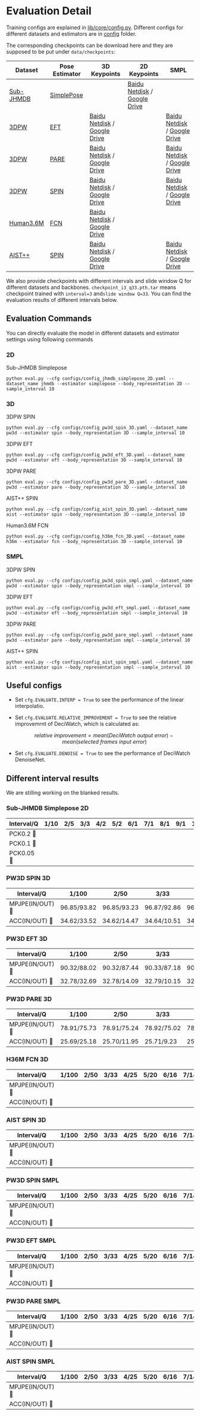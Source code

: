 # Evaluation Detail

Training configs are explained in [lib/core/config.py](../lib/core/config.py). Different configs for different datasets and estimators are in [config](../configs/) folder.

The corresponding checkpoints can be download here and they are supposed to be put under ```data/checkpoints```:

| Dataset | Pose Estimator | 3D Keypoints | 2D Keypoints | SMPL |
|  ----  | ----  | ----  | ----  | ----  |
| [Sub-JHMDB](http://jhmdb.is.tue.mpg.de/)  | [SimplePose](https://openaccess.thecvf.com/content_ECCV_2018/html/Bin_Xiao_Simple_Baselines_for_ECCV_2018_paper.html) |   | [Baidu Netdisk](https://pan.baidu.com/s/1W_9xEyJ9Y7zlBOt5fYpEWQ?pwd=rehu) / [Google Drive](https://drive.google.com/drive/folders/1Wd4MxpxLmqoTMB8AlnnMY4Vb641dp2Tw?usp=sharing) |   |
| [3DPW](https://virtualhumans.mpi-inf.mpg.de/3DPW/)  | [EFT](https://github.com/facebookresearch/eft) | [Baidu Netdisk](https://pan.baidu.com/s/1d5Ib-IgWVPRbjUOf9LFXug?pwd=w3v2) / [Google Drive](https://drive.google.com/drive/folders/17xO_X213hcNEEtJbJlz8qE2aCB3-gncH?usp=sharing) |   |  [Baidu Netdisk](https://pan.baidu.com/s/1SP9EPwd_S0MPiyTfWGLgUg?pwd=8lfn) / [Google Drive](https://drive.google.com/drive/folders/1P_LObi8Tr09lw8149Pqe4Ks2SOK-RvYN?usp=sharing) |
| [3DPW](https://virtualhumans.mpi-inf.mpg.de/3DPW/)  | [PARE](https://pare.is.tue.mpg.de/) | [Baidu Netdisk](https://pan.baidu.com/s/1gePXz93tT74GQbfmSStg4Q?pwd=ug8m) / [Google Drive](https://drive.google.com/drive/folders/19E-5lfPHRUelIc2vgdu-M_CEatdFNul_?usp=sharing) |   | [Baidu Netdisk](https://pan.baidu.com/s/1Leo2O1FHoumk0lMaX9AFhQ?pwd=7504) / [Google Drive](https://drive.google.com/drive/folders/1m7IeojeAN9_WBTCwv8921RgOX1SPn7P4?usp=sharing) |
| [3DPW](https://virtualhumans.mpi-inf.mpg.de/3DPW/)  | [SPIN](https://github.com/nkolot/SPIN) | [Baidu Netdisk](https://pan.baidu.com/s/1Kj70V107nGBH7142onXODQ?pwd=9p4o) / [Google Drive](https://drive.google.com/drive/folders/1lj93zsJj3_InTFGWpyNNZ_R7gRQSZE4P?usp=sharing) |   | [Baidu Netdisk](https://pan.baidu.com/s/1obQaCp6yjdkMQr2FRF3Y2A?pwd=b8ur) / [Google Drive](https://drive.google.com/drive/folders/1j7pYCOvvzBBcpu7G_S5-GOXenSXaDeZl?usp=sharing) |
| [Human3.6M](http://vision.imar.ro/human3.6m/description.php)  | [FCN](https://github.com/una-dinosauria/3d-pose-baseline) | [Baidu Netdisk](https://pan.baidu.com/s/1B_yLjyzNVNlE4fQOHuLTFQ?pwd=gdek) / [Google Drive](https://drive.google.com/drive/folders/1LblRGrXeVnW3jDwgYD9hj-ladhnumCrW?usp=sharing) |   |   |
| [AIST++](https://google.github.io/aistplusplus_dataset/factsfigures.html)  | [SPIN](https://github.com/nkolot/SPIN) | [Baidu Netdisk](https://pan.baidu.com/s/1X2KvDirfq5lIE9yrlbIbqg?pwd=5jpi) / [Google Drive](https://drive.google.com/drive/folders/17JNAyJqHx577oP4fWFUQHQIjIjFUuf6v?usp=sharing) |   | [Baidu Netdisk](https://pan.baidu.com/s/1EwiR3AyMP8tnSYgU1VY1Tg?pwd=7p4f) / [Google Drive](https://drive.google.com/drive/folders/1X8N1XU2IN3DMSEE5u36Ca8nkuKEul5hj?usp=sharing) |

We also provide checkpoints with different intervals and slide window Q for different datasets and backbones. ```checkpoint_i3_q33.pth.tar``` means checkpoint trained with ```interval=3``` and```slide window Q=33```. You can find the evaluation results of different intervals below.

## Evaluation Commands

You can directly evaluate the model in different datasets and estimator settings using following commands

### 2D
Sub-JHMDB Simplepose
```shell script
python eval.py --cfg configs/config_jhmdb_simplepose_2D.yaml --dataset_name jhmdb --estimator simplepose --body_representation 2D --sample_interval 10

```

### 3D
3DPW SPIN
```shell script
python eval.py --cfg configs/config_pw3d_spin_3D.yaml --dataset_name pw3d --estimator spin --body_representation 3D --sample_interval 10

```
3DPW EFT
```shell script
python eval.py --cfg configs/config_pw3d_eft_3D.yaml --dataset_name pw3d --estimator eft --body_representation 3D --sample_interval 10

```
3DPW PARE
```shell script
python eval.py --cfg configs/config_pw3d_pare_3D.yaml --dataset_name pw3d --estimator pare --body_representation 3D --sample_interval 10

```
AIST++ SPIN
```shell script
python eval.py --cfg configs/config_aist_spin_3D.yaml --dataset_name aist --estimator spin --body_representation 3D --sample_interval 10

```
Human3.6M FCN
```shell script
python eval.py --cfg configs/config_h36m_fcn_3D.yaml --dataset_name h36m --estimator fcn --body_representation 3D --sample_interval 10

```

### SMPL
3DPW SPIN
```shell script
python eval.py --cfg configs/config_pw3d_spin_smpl.yaml --dataset_name pw3d --estimator spin --body_representation smpl --sample_interval 10

```
3DPW EFT
```shell script
python eval.py --cfg configs/config_pw3d_eft_smpl.yaml --dataset_name pw3d --estimator eft --body_representation smpl --sample_interval 10

```
3DPW PARE
```shell script
python eval.py --cfg configs/config_pw3d_pare_smpl.yaml --dataset_name pw3d --estimator pare --body_representation smpl --sample_interval 10

```
AIST++ SPIN
```shell script
python eval.py --cfg configs/config_aist_spin_smpl.yaml --dataset_name aist --estimator spin --body_representation smpl --sample_interval 10

```

## Useful configs

- Set ```cfg.EVALUATE.INTERP = True``` to see the performance of the linear interpolatio.

- Set ```cfg.EVALUATE.RELATIVE_IMPROVEMENT = True``` to see the relative improvemrnt of DeciWatch, which is calculated as:

    $$
    relative \ improvement =  mean(DeciWatch \ output \ error) - mean(selected \ frames \ input \ error)
    $$


- Set ```cfg.EVALUATE.DENOISE = True``` to see the performance of DeciWatch DenoiseNet.

## Different interval results

We are stilling working on the blanked results.

### Sub-JHMDB Simplepose 2D

| Interval/Q | 1/10 | 2/5 | 3/3 | 4/2 | 5/2 | 6/1 | 7/1 | 8/1 | 9/1 | 10/1 | 11/1 | 12/1 | 13/1 | 14/1 | 15/1 | 16/1 | 17/1 | 18/1 | 19/1 | 20/1 |
| ---------- | ----- | ---- | ---- | ---- | ---- | ---- | ---- | ---- | ---- | ----- | ---- | ---- | ---- | ---- | ---- | ---- | ---- | ---- | ---- | ---- |
| PCK0.2 :arrow_up_small:    |       |      |      |      |      |      |      |      |      |       |      |      |      |      |      |      |      |      |      |      |
|  PCK0.1 :arrow_up_small:  |       |      |      |      |      |      |      |      |      |       |      |      |      |      |      |      |      |      |      |      |
|  PCK0.05 :arrow_up_small:  |       |      |      |      |      |      |      |      |      |       |      |      |      |      |      |      |      |      |      |      |


### PW3D SPIN 3D

| Interval/Q | 1/100 | 2/50 | 3/33 | 4/25 | 5/20 | 6/16 | 7/14 | 8/12 | 9/11 | 10/10 | 11/9 | 12/8 | 13/7 | 14/7 | 15/6 | 16/6 | 17/5 | 18/5 | 19/5 | 20/5 |
| ---------- | ----- | ---- | ---- | ---- | ---- | ---- | ---- | ---- | ---- | ----- | ---- | ---- | ---- | ---- | ---- | ---- | ---- | ---- | ---- | ---- |
| MPJPE(IN/OUT) :arrow_down_small:    |   96.85/93.82    |   96.85/93.23   |  96.87/92.86    |  96.87/92.94    |  96.89/92.20    |   96.89/92.72   |  96.92/92.58    |  96.91/93.21    |   96.92/93.42   |  96.92/93.37     |  96.96/94.20    |   96.97/95.00   |  96.96/95.29    |   96.98/96.59   |  97.00/96.66    |  96.99/97.36    |   96.99/97.59   |  97.05/98.84    |  97.00/99.19    |   97.00/100.18   |
|  ACC(IN/OUT) :arrow_down_small:  |  34.62/33.52     | 34.62/14.47     |  34.64/10.51    |  34.64/8.94    |  34.65/8.15    |   34.66/7.73   |   34.67/7.45   |  34.68/7.27    | 34.67/7.17     |   34.68/7.05    |   34.70/7.00   |  34.71/6.93    |   34.70/6.90   |  34.73/6.85    |  34.74/6.87    |  34.74/6.81    |  34.73/6.85    |   34.78/6.82   |  34.75/6.77    |  34.75/6.76    |


### PW3D EFT 3D

| Interval/Q | 1/100 | 2/50 | 3/33 | 4/25 | 5/20 | 6/16 | 7/14 | 8/12 | 9/11 | 10/10 | 11/9 | 12/8 | 13/7 | 14/7 | 15/6 | 16/6 | 17/5 | 18/5 | 19/5 | 20/5 |
| ---------- | ----- | ---- | ---- | ---- | ---- | ---- | ---- | ---- | ---- | ----- | ---- | ---- | ---- | ---- | ---- | ---- | ---- | ---- | ---- | ---- |
| MPJPE(IN/OUT) :arrow_down_small:    |   90.32/88.02    |  90.32/87.44    |  90.33/87.18    |   90.32/87.16    |  90.33/87.24    |  90.33/87.31    |  90.33/87.58    |  90.32/88.32    |  90.32/88.38    |   90.34/89.02    |  90.31/89.83    |  90.33/90.25    |  90.34/91.48    |  90.35/92.30    |     90.36/92.28   |   90.31/93.05   |   90.34/94.04   |  90.37/94.59    |  90.35/95.43   | 90.34/96.10  |
|  ACC(IN/OUT) :arrow_down_small:  |  32.78/32.69     |  32.78/14.09    |  32.79/10.15    |   32.78/8.67    |  32.80/7.96    |  32.81/7.53    |  32.80/7.27    |  32.82/7.06    |  32.80/6.94    |  32.83/6.84     |  32.83/6.79    |   32.84/6.70   | 32.85/6.65     |    32.86/6.60   |  32.88/6.57    |   32.88/6.51   |  32.84/6.51    |  32.90/6.47    |  32.88/6.44    | 32.88/6.42 |



### PW3D PARE 3D

| Interval/Q | 1/100 | 2/50 | 3/33 | 4/25 | 5/20 | 6/16 | 7/14 | 8/12 | 9/11 | 10/10 | 11/9 | 12/8 | 13/7 | 14/7 | 15/6 | 16/6 | 17/5 | 18/5 | 19/5 | 20/5 |
| ---------- | ----- | ---- | ---- | ---- | ---- | ---- | ---- | ---- | ---- | ----- | ---- | ---- | ---- | ---- | ---- | ---- | ---- | ---- | ---- | ---- |
| MPJPE(IN/OUT) :arrow_down_small:    |   78.91/75.73    |  78.91/75.24    |  78.92/75.02    |  78.93/74.91    |  78.94/75.14    |      |      |      |      |       |      |      |      |      |      |      |      |      |      |      |
|  ACC(IN/OUT) :arrow_down_small:  |  25.69/25.18     |   25.70/11.95   |   25.71/9.23   |  25.71/8.22    |  25.72/7.72    |      |      |      |      |       |      |      |      |      |      |      |      |      |      |      |



### H36M FCN 3D

| Interval/Q | 1/100 | 2/50 | 3/33 | 4/25 | 5/20 | 6/16 | 7/14 | 8/12 | 9/11 | 10/10 | 11/9 | 12/8 | 13/7 | 14/7 | 15/6 | 16/6 | 17/5 | 18/5 | 19/5 | 20/5 |
| ---------- | ----- | ---- | ---- | ---- | ---- | ---- | ---- | ---- | ---- | ----- | ---- | ---- | ---- | ---- | ---- | ---- | ---- | ---- | ---- | ---- |
| MPJPE(IN/OUT)  :arrow_down_small:   |       |      |      |      |      |      |      |      |      |       |      |      |      |      |      |      |      |      |      |      |
|  ACC(IN/OUT)  :arrow_down_small: |       |      |      |      |      |      |      |      |      |       |      |      |      |      |      |      |      |      |      |      |



### AIST SPIN 3D

| Interval/Q | 1/100 | 2/50 | 3/33 | 4/25 | 5/20 | 6/16 | 7/14 | 8/12 | 9/11 | 10/10 | 11/9 | 12/8 | 13/7 | 14/7 | 15/6 | 16/6 | 17/5 | 18/5 | 19/5 | 20/5 |
| ---------- | ----- | ---- | ---- | ---- | ---- | ---- | ---- | ---- | ---- | ----- | ---- | ---- | ---- | ---- | ---- | ---- | ---- | ---- | ---- | ---- |
| MPJPE(IN/OUT) :arrow_down_small:    |       |      |      |      |      |      |      |      |      |       |      |      |      |      |      |      |      |      |      |      |
|  ACC(IN/OUT) :arrow_down_small:  |       |      |      |      |      |      |      |      |      |       |      |      |      |      |      |      |      |      |      |      |



### PW3D SPIN SMPL

| Interval/Q | 1/100 | 2/50 | 3/33 | 4/25 | 5/20 | 6/16 | 7/14 | 8/12 | 9/11 | 10/10 | 11/9 | 12/8 | 13/7 | 14/7 | 15/6 | 16/6 | 17/5 | 18/5 | 19/5 | 20/5 |
| ---------- | ----- | ---- | ---- | ---- | ---- | ---- | ---- | ---- | ---- | ----- | ---- | ---- | ---- | ---- | ---- | ---- | ---- | ---- | ---- | ---- |
| MPJPE(IN/OUT) :arrow_down_small:    |       |      |      |      |      |      |      |      |      |       |      |      |      |      |      |      |      |      |      |      |
|  ACC(IN/OUT) :arrow_down_small:  |       |      |      |      |      |      |      |      |      |       |      |      |      |      |      |      |      |      |      |      |



### PW3D EFT SMPL

| Interval/Q | 1/100 | 2/50 | 3/33 | 4/25 | 5/20 | 6/16 | 7/14 | 8/12 | 9/11 | 10/10 | 11/9 | 12/8 | 13/7 | 14/7 | 15/6 | 16/6 | 17/5 | 18/5 | 19/5 | 20/5 |
| ---------- | ----- | ---- | ---- | ---- | ---- | ---- | ---- | ---- | ---- | ----- | ---- | ---- | ---- | ---- | ---- | ---- | ---- | ---- | ---- | ---- |
| MPJPE(IN/OUT)  :arrow_down_small:   |       |      |      |      |      |      |      |      |      |       |      |      |      |      |      |      |      |      |      |      |
|  ACC(IN/OUT) :arrow_down_small:  |       |      |      |      |      |      |      |      |      |       |      |      |      |      |      |      |      |      |      |      |



### PW3D PARE SMPL

| Interval/Q | 1/100 | 2/50 | 3/33 | 4/25 | 5/20 | 6/16 | 7/14 | 8/12 | 9/11 | 10/10 | 11/9 | 12/8 | 13/7 | 14/7 | 15/6 | 16/6 | 17/5 | 18/5 | 19/5 | 20/5 |
| ---------- | ----- | ---- | ---- | ---- | ---- | ---- | ---- | ---- | ---- | ----- | ---- | ---- | ---- | ---- | ---- | ---- | ---- | ---- | ---- | ---- |
| MPJPE(IN/OUT)  :arrow_down_small:   |       |      |      |      |      |      |      |      |      |       |      |      |      |      |      |      |      |      |      |      |
|  ACC(IN/OUT) :arrow_down_small:  |       |      |      |      |      |      |      |      |      |       |      |      |      |      |      |      |      |      |      |      |



### AIST SPIN SMPL

| Interval/Q | 1/100 | 2/50 | 3/33 | 4/25 | 5/20 | 6/16 | 7/14 | 8/12 | 9/11 | 10/10 | 11/9 | 12/8 | 13/7 | 14/7 | 15/6 | 16/6 | 17/5 | 18/5 | 19/5 | 20/5 |
| ---------- | ----- | ---- | ---- | ---- | ---- | ---- | ---- | ---- | ---- | ----- | ---- | ---- | ---- | ---- | ---- | ---- | ---- | ---- | ---- | ---- |
| MPJPE(IN/OUT)  :arrow_down_small:   |       |      |      |      |      |      |      |      |      |       |      |      |      |      |      |      |      |      |      |      |
|  ACC(IN/OUT)  :arrow_down_small: |       |      |      |      |      |      |      |      |      |       |      |      |      |      |      |      |      |      |      |      |




